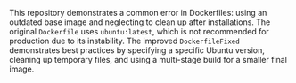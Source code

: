 This repository demonstrates a common error in Dockerfiles: using an outdated base image and neglecting to clean up after installations. The original `Dockerfile` uses `ubuntu:latest`, which is not recommended for production due to its instability.  The improved `DockerfileFixed` demonstrates best practices by specifying a specific Ubuntu version, cleaning up temporary files, and using a multi-stage build for a smaller final image.